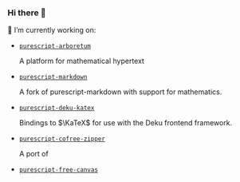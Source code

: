 ### Hi there 👋

🔭 I’m currently working on:

* [`purescript-arboretum`](https://github.com/kentookura/purescript-arboretum)

  A platform for mathematical hypertext

* [`purescript-markdown`](https://github.com/kentookura/purescript-markdown)

  A fork of purescript-markdown with support for mathematics.

* [`purescript-deku-katex`](https://github.com/kentookura/purescript-deku-katex)

  Bindings to $\KaTeX$ for use with the Deku frontend framework.

* [`purescript-cofree-zipper`](https://github.com/kentookura/purescript-cofree-zipper)

  A port of [](https://githubcom/ChrisPenner/recursive-zipper)

* [`purescript-free-canvas`](https://github.com/kentookura/purescript-free-canvas)


<!--
**kentookura/kentookura** is a ✨ _special_ ✨ repository because its `README.md` (this file) appears on your GitHub profile.

Here are some ideas to get you started:

- 🔭 I’m currently working on ...
- 🌱 I’m currently learning ...
- 👯 I’m looking to collaborate on ...
- 🤔 I’m looking for help with ...
- 💬 Ask me about ...
- 📫 How to reach me: ...
- 😄 Pronouns: ...
- ⚡ Fun fact: ...
-->

